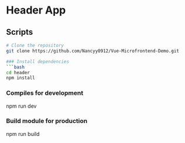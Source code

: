 # Header App

## Scripts

```bash
# Clone the repository
git clone https://github.com/Nancyy0912/Vue-Microfrontend-Demo.git

### Install dependencies
```bash
cd header
npm install
```
### Compiles for development
npm run dev
### Build module for production
npm run build
```